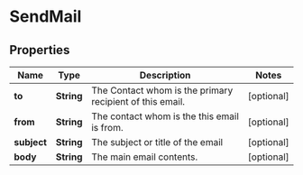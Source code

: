 # SendMail

## Properties
Name | Type | Description | Notes
------------ | ------------- | ------------- | -------------
**to** | **String** | The Contact whom is the primary recipient of this email. |  [optional]
**from** | **String** | The contact whom is the this email is from. |  [optional]
**subject** | **String** | The subject or title of the email |  [optional]
**body** | **String** | The main email contents. |  [optional]
